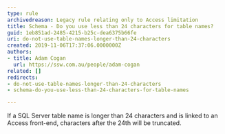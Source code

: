 ```yaml
---
type: rule
archivedreason: Legacy rule relating only to Access limitation
title: Schema - Do you use less than 24 characters for table names?
guid: 1eb851ad-2485-4215-b25c-dea6375b66fe
uri: do-not-use-table-names-longer-than-24-characters
created: 2019-11-06T17:37:06.0000000Z
authors:
- title: Adam Cogan
  url: https://ssw.com.au/people/adam-cogan
related: []
redirects:
- do-not-use-table-names-longer-than-24-characters
- schema-do-you-use-less-than-24-characters-for-table-names

---
```


If a SQL Server table name is longer than 24 characters and is linked to an Access front-end, characters after the 24th will be truncated.

<!--endintro-->

